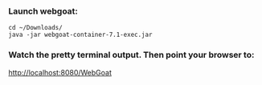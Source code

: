 ### Launch webgoat:
```shell
cd ~/Downloads/
java -jar webgoat-container-7.1-exec.jar
```

### Watch the pretty terminal output. Then point your browser to:

[http://localhost:8080/WebGoat][1]

[1]:http://localhost:8080/WebGoat

